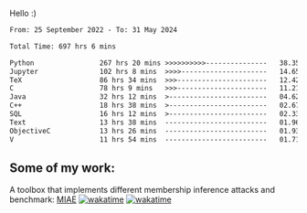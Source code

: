 Hello :)


<!--START_SECTION:waka-->

```txt
From: 25 September 2022 - To: 31 May 2024

Total Time: 697 hrs 6 mins

Python                267 hrs 20 mins >>>>>>>>>>---------------   38.35 %
Jupyter               102 hrs 8 mins  >>>>---------------------   14.65 %
TeX                   86 hrs 34 mins  >>>----------------------   12.42 %
C                     78 hrs 9 mins   >>>----------------------   11.21 %
Java                  32 hrs 12 mins  >------------------------   04.62 %
C++                   18 hrs 38 mins  >------------------------   02.67 %
SQL                   16 hrs 12 mins  >------------------------   02.33 %
Text                  13 hrs 38 mins  -------------------------   01.96 %
ObjectiveC            13 hrs 26 mins  -------------------------   01.93 %
V                     11 hrs 54 mins  -------------------------   01.71 %
```

<!--END_SECTION:waka-->

## Some of my work: 

A toolbox that implements different membership inference attacks and benchmark: [MIAE](https://github.com/RPI-DSPlab) [![wakatime](https://wakatime.com/badge/user/18ac89f5-baf8-49e6-a5ee-d9272435ce3a/project/3e6541fd-578f-4d9d-9080-f2a42b2d10e1.svg)](https://wakatime.com/badge/user/18ac89f5-baf8-49e6-a5ee-d9272435ce3a/project/3e6541fd-578f-4d9d-9080-f2a42b2d10e1) [![wakatime](https://wakatime.com/badge/user/18ac89f5-baf8-49e6-a5ee-d9272435ce3a/project/5d5826e9-c6d6-4d86-8b00-0d1608c5f167.svg)](https://wakatime.com/badge/user/18ac89f5-baf8-49e6-a5ee-d9272435ce3a/project/5d5826e9-c6d6-4d86-8b00-0d1608c5f167)
